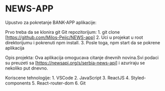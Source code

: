 # NEWS-APP

Upustvo za pokretanje BANK-APP aplikacije:

Prvo treba da se klonira git Git repozitorijum:
    1. git clone [https://github.com/Milos-Pejic/NEWS-app]
    2. Uci u projekat u root direktorijumu i pokrenuti npm install.
    3. Posle toga, npm start da se pokrene aplikacija

Opis projekta:
    Ova aplikacija omogucava citanje dnevnih novina.Svi podaci su preuzeti sa 
    [https://newsapi.org/s/serbia-news-api] i azuriraju se nekoliko put dnevno.

Koriscene tehnologije:
    1. VSCode
    2. JavaScript
    3. ReactJS
    4. Styled-components
    5. React-router-dom
    6. Git